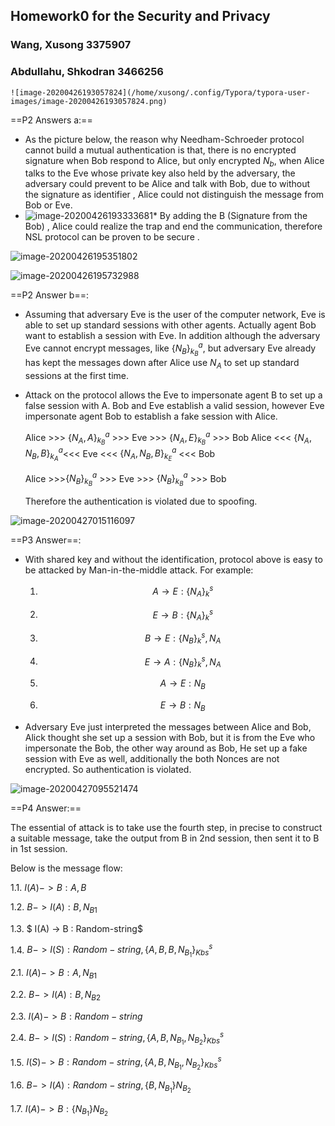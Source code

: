## Homework0 for the Security and Privacy

### Wang, Xusong	3375907

### Abdullahu, Shkodran 3466256

 	![image-20200426193057824](/home/xusong/.config/Typora/typora-user-images/image-20200426193057824.png)

==P2 Answers a:==

* As the picture below, the reason why Needham-Schroeder protocol cannot build a mutual authentication is that, there is no encrypted signature when Bob respond to Alice, but only encrypted $N_b$,  when Alice talks to the Eve whose private key also held by the adversary, the adversary could prevent to be Alice and talk with Bob, due to without the signature as identifier , Alice could not distinguish the message from Bob or Eve. 
* ![image-20200426193333681](/home/xusong/.config/Typora/typora-user-images/image-20200426193333681.png)* By adding the B (Signature from the Bob) , Alice could realize the trap and end the communication, therefore NSL protocol  can be proven to be secure .

![image-20200426195351802](/home/xusong/.config/Typora/typora-user-images/image-20200426195351802.png)



![image-20200426195732988](/home/xusong/.config/Typora/typora-user-images/image-20200426195732988.png)

==P2 Answer b==:

* Assuming that adversary Eve is the user of the computer network,  Eve is able to set up standard sessions with other agents. Actually agent Bob want to establish a session with Eve. In addition although the adversary Eve cannot encrypt messages, like $\{N_B\}_{k_B}^a$, but adversary Eve already has kept the messages down after Alice use $N_A$ to set up standard sessions at the first time.

* Attack on the protocol allows the Eve to impersonate agent B to set up a false session with A. Bob and Eve establish a valid session, however Eve  impersonate agent Bob to establish a fake session with Alice.

   Alice >>> $\{N_A, A\}^a_{k_B}$ 		>>> Eve >>>  $\{N_A, E\}_{k_B}^a$ 			>>> Bob
   Alice <<< $\{N_A, N_B, B\}_{k_A}^a$<<<  Eve <<<  $\{N_A, N_B, B\}_{k_E}^a$ 	<<< Bob

   Alice >>>$\{N_B\}^a_{k_B}$	     	  >>> Eve >>>  $\{N_B\}_{k_B}^a$ 			     >>> Bob

  Therefore the authentication is violated due to spoofing.

![image-20200427015116097](/home/xusong/.config/Typora/typora-user-images/image-20200427015116097.png)

==P3 Answer==:

* With shared key and without the identification, protocol above is easy to be attacked by Man-in-the-middle attack. For example:

  1. $$A \rightarrow E : \{N_A\}^s_k$$

  2. $$E \rightarrow B : \{N_A\}^s_k$$
  3. $$B \rightarrow E : \{N_B\}^s_k, N_A$$
  4. $$E \rightarrow A : \{N_B\}^s_k, N_A$$
  5. $$A \rightarrow E : N_B$$
  6. $$E \rightarrow B : N_B$$

* Adversary Eve just interpreted the messages between Alice and Bob, Alick thought she set up a session with Bob, but it is from the Eve who impersonate the Bob, the other way around as Bob, He set up a fake session with Eve as well, additionally the both Nonces are not encrypted. So authentication is violated.

![image-20200427095521474](/home/xusong/.config/Typora/typora-user-images/image-20200427095521474.png)

==P4 Answer:==

The essential of attack is to take use the fourth step, in precise to construct a suitable message, take the output from B in 2nd session, then sent it to B in 1st session.

Below is the message flow:

1.1.	$I(A) ->  B :   A ,B$

1.2. 	$B ->  I(A) :   B ,N_{B1}$

1.3.     $ I(A) ->  B :   Random-string$

1.4.	$B -> I(S) :Random - string, \{ A,B,B,N_{B_1} \}^s_{Kbs}$

2.1. 	$I(A) ->  B :   A ,N_{B1}$

2.2. 	$B ->  I(A) :   B ,N_{B2}$

2.3. 	$I(A) - > B:Random-string$

2.4.	$B -> I(S) :Random - string, \{ A,B,N_{B_1},N_{B_2}\}^s_{Kbs}$

1.5.	$I(S) -> B :Random - string, \{ A,B,N_{B_1},N_{B_2}\}^s_{Kbs}$

1.6.	$B -> I(A) :Random - string, \{ B, N_{B_1}\}N_{B_2}$

1.7.	$I(A) -> B :\{N_{B_1}\}N_{B_2}$




